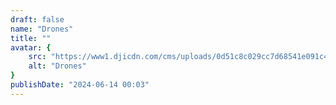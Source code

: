 ```yaml
---
draft: false
name: "Drones"
title: ""
avatar: {
    src: "https://www1.djicdn.com/cms/uploads/0d51c8c029cc7d68541e091c4e7fe589.png",
    alt: "Drones"
}
publishDate: "2024-06-14 00:03"
---
```

